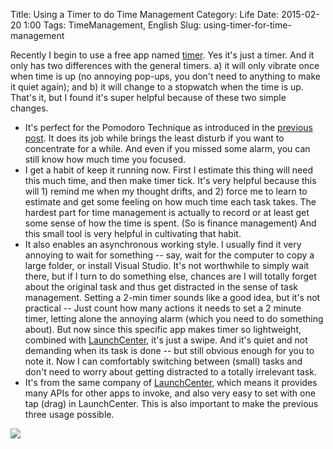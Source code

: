 Title: Using a Timer to do Time Management
Category: Life
Date: 2015-02-20 1:00
Tags: TimeManagement, English
Slug: using-timer-for-time-management

Recently I begin to use a free app named [timer](https://itunes.apple.com/us/app/timer/id507518845?mt=8).
Yes it's just a timer.
And it only has two differences with the general timers. 
a) it will only vibrate once when time is up (no annoying pop-ups, you don't need to anything to make it quiet again); and
b) it will change to a stopwatch when the time is up.
That's it, but I found it's super helpful because of these two simple changes.

* It's perfect for the Pomodoro Technique as introduced in the [previous post](/more-tips-about-time-management.html). It does its job while brings the least disturb if you want to concentrate for a while.
And even if you missed some alarm, you can still know how much time you focused. 
* I get a habit of keep it running now.
First I estimate this thing will need this much time, and then make timer tick.
It's very helpful because this will 1) remind me when my thought drifts, and 2) force me to learn to estimate and get some feeling on how much time each task takes.
The hardest part for time management is actually to record or at least get some sense of how the time is spent.
(So is finance management) And this small tool is very helpful in cultivating that habit.
* It also enables an asynchronous working style.
I usually find it very annoying to wait for something -- say, wait for the computer to copy a large folder, or install Visual Studio.
It's not worthwhile to simply wait there, but if I turn to do something else, chances are I will totally forget about the original task and thus get distracted in the sense of task management.
Setting a 2-min timer sounds like a good idea, but it's not practical -- Just count how many actions it needs to set a 2 minute timer, letting alone the annoying alarm (which you need to do something about).
But now since this specific app makes timer so lightweight, combined with [LaunchCenter](http://contrast.co/launch-center-pro/), it's just a swipe.
And it's quiet and not demanding when its task is done -- but still obvious enough for you to note it.
Now I can comfortably switching between (small) tasks and don't need to worry about getting distracted to a totally irrelevant task.
* It's from the same company of [LaunchCenter](http://contrast.co/launch-center-pro/), which means it provides many APIs for other apps to invoke, and also very easy to set with one tap (drag) in LaunchCenter. This is also important to make the previous three usage possible.

![](http://a2.mzstatic.com/us/r30/Purple/v4/d1/c3/fe/d1c3fe7f-ecb8-ff3a-7e14-0394348e1ac6/screen568x568.jpeg)